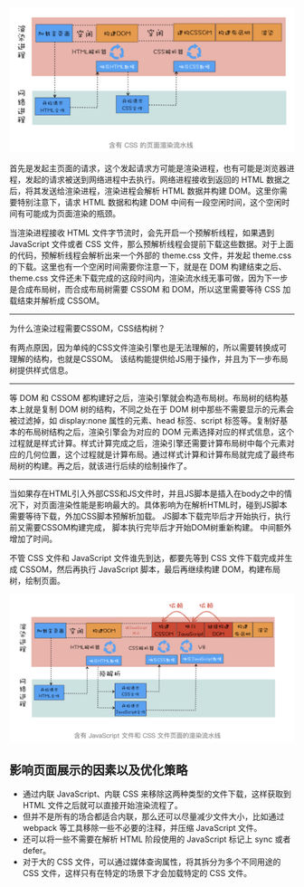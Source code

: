 ![](https://raw.githubusercontent.com/SilverCoin0214/XavierCoinPic/main/image/%08js/202302021003787.png)

首先是发起主页面的请求，这个发起请求方可能是渲染进程，也有可能是浏览器进程，发起的请求被送到网络进程中去执行。网络进程接收到返回的 HTML 数据之后，将其发送给渲染进程，渲染进程会解析 HTML 数据并构建 DOM。这里你需要特别注意下，请求 HTML 数据和构建 DOM 中间有一段空闲时间，这个空闲时间有可能成为页面渲染的瓶颈。

当渲染进程接收 HTML 文件字节流时，会先开启一个预解析线程，如果遇到 JavaScript 文件或者 CSS 文件，那么预解析线程会提前下载这些数据。对于上面的代码，预解析线程会解析出来一个外部的 theme.css 文件，并发起 theme.css 的下载。这里也有一个空闲时间需要你注意一下，就是在 DOM 构建结束之后、theme.css 文件还未下载完成的这段时间内，渲染流水线无事可做，因为下一步是合成布局树，而合成布局树需要 CSSOM 和 DOM，所以这里需要等待 CSS 加载结束并解析成 CSSOM。

---

为什么渲染过程需要CSSOM，CSS结构树？

有两点原因，因为单纯的CSS文件渲染引擎也是无法理解的，所以需要转换成可理解的结构，也就是CSSOM。 该结构能提供给JS用于操作，并且为下一步布局树提供样式信息。


---

等 DOM 和 CSSOM 都构建好之后，渲染引擎就会构造布局树。布局树的结构基本上就是复制 DOM 树的结构，不同之处在于 DOM 树中那些不需要显示的元素会被过滤掉，如 display:none 属性的元素、head 标签、script 标签等。复制好基本的布局树结构之后，渲染引擎会为对应的 DOM 元素选择对应的样式信息，这个过程就是样式计算。样式计算完成之后，渲染引擎还需要计算布局树中每个元素对应的几何位置，这个过程就是计算布局。通过样式计算和计算布局就完成了最终布局树的构建。再之后，就该进行后续的绘制操作了。

---

当如果存在HTML引入外部CSS和JS文件时，并且JS脚本是插入在body之中的情况下，对页面渲染性能是影响最大的。具体影响为在解析HTML时，碰到JS脚本需要等待下载，外加CSS脚本预解析加载。 JS脚本下载完毕后才开始执行，执行前又需要CSSOM构建完成， 脚本执行完毕后才开始DOM树重新构建。  中间额外增加了时间。

不管 CSS 文件和 JavaScript 文件谁先到达，都要先等到 CSS 文件下载完成并生成 CSSOM，然后再执行 JavaScript 脚本，最后再继续构建 DOM，构建布局树，绘制页面。

![](https://raw.githubusercontent.com/SilverCoin0214/XavierCoinPic/main/image/%08js/202302021108377.png)


## 影响页面展示的因素以及优化策略

-  通过内联 JavaScript、内联 CSS 来移除这两种类型的文件下载，这样获取到 HTML 文件之后就可以直接开始渲染流程了。
-   但并不是所有的场合都适合内联，那么还可以尽量减少文件大小，比如通过 webpack 等工具移除一些不必要的注释，并压缩 JavaScript 文件。
-   还可以将一些不需要在解析 HTML 阶段使用的 JavaScript 标记上 sync 或者 defer。
-   对于大的 CSS 文件，可以通过媒体查询属性，将其拆分为多个不同用途的 CSS 文件，这样只有在特定的场景下才会加载特定的 CSS 文件。
